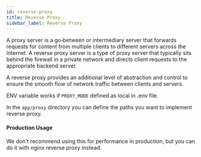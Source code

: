 ```yaml
---
id: reverse-proxy
title: Reverse Proxy
sidebar_label: Reverse Proxy
---
```


A proxy server is a go‑between or intermediary server that forwards requests for content from multiple clients to different servers across the Internet. A reverse proxy server is a type of proxy server that typically sits behind the firewall in a private network and directs client requests to the appropriate backend server. 

A reverse proxy provides an additional level of abstraction and control to ensure the smooth flow of network traffic between clients and servers.


ENV variable works if ` PROXY_MODE ` defined as local in .env file.

In the `app/proxy` directory you can define the paths you want to implement reverse proxy.


#### Production Usage

We don't recommend using this for performance in production, but you can do it with nginx reverse proxy instead.
